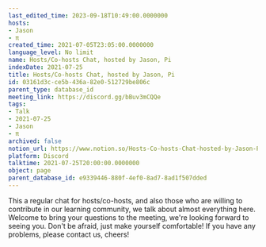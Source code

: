 ```yaml
---
last_edited_time: 2023-09-18T10:49:00.0000000
hosts:
- Jason
- π
created_time: 2021-07-05T23:05:00.0000000
language_level: No limit
name: Hosts/Co-hosts Chat, hosted by Jason, Pi
indexDate: 2021-07-25
title: Hosts/Co-hosts Chat, hosted by Jason, Pi
id: 03161d3c-ce5b-436a-82e0-512729be806c
parent_type: database_id
meeting_link: https://discord.gg/bBuv3mCQQe
tags:
- Talk
- 2021-07-25
- Jason
- π
archived: false
notion_url: https://www.notion.so/Hosts-Co-hosts-Chat-hosted-by-Jason-Pi-03161d3cce5b436a82e0512729be806c
platform: Discord
talktime: 2021-07-25T20:00:00.0000000
object: page
parent_database_id: e9339446-880f-4ef0-8ad7-8ad1f507dded
---
```







This a regular chat for hosts/co-hosts, and also those who are willing to contribute in our learning community, we talk about almost everything here. Welcome to bring your questions to the meeting, we're looking forward to seeing you. Don't be afraid, just make yourself comfortable!
If you have any problems, please contact us, cheers!




